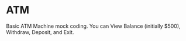 ATM
===

Basic ATM Machine mock coding. You can View Balance (initially $500), Withdraw, Deposit, and Exit.
